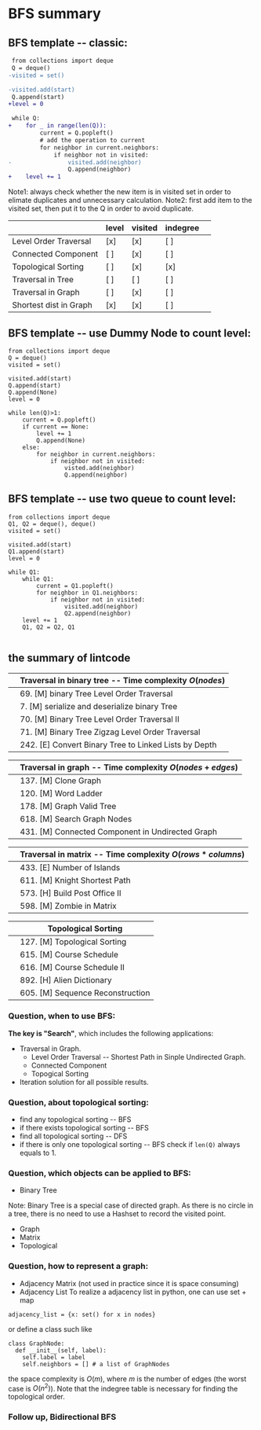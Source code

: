 # BFS summary

## BFS template -- classic:
```diff
 from collections import deque 
 Q = deque()
-visited = set()

-visited.add(start)
 Q.append(start)
+level = 0

 while Q:
+    for _ in range(len(Q)):
         current = Q.popleft()
         # add the operation to current
         for neighbor in current.neighbors:
             if neighbor not in visited:
-                visited.add(neighbor)
                 Q.append(neighbor)
+    level += 1    
```

Note1: always check whether the new item is in visited set in order to elimate duplicates and unnecessary calculation.
Note2: first add item to the visited set, then put it to the Q in order to avoid duplicate.

|                        | level  | visited  | indegree  |   |
|---|---|---|---|---|
| Level Order Traversal  | [x]  | [x]  | [ ]  |   |
| Connected Component    | [ ]  | [x]  | [ ]  |   |
| Topological Sorting    | [ ]  | [x]  | [x]  |   |
| Traversal in Tree      | [ ]  | [ ]  | [ ]  |   |
| Traversal in Graph     | [ ]  | [x]  | [ ]  |   |
| Shortest dist in Graph | [x]  | [x]  | [ ]  |   |

## BFS template -- use Dummy Node to count level:
```
from collections import deque
Q = deque()
visited = set()

visited.add(start)
Q.append(start)
Q.append(None)
level = 0

while len(Q)>1:
    current = Q.popleft()
    if current == None:
        level += 1
        Q.append(None)
    else:
        for neighbor in current.neighbors:
            if neighbor not in visited:
                visted.add(neighbor)
                Q.append(neighbor)

```

## BFS template -- use two queue to count level:
```
from collections import deque
Q1, Q2 = deque(), deque()
visited = set()

visited.add(start)
Q1.append(start)
level = 0

while Q1:
    while Q1:
        current = Q1.popleft()
        for neighbor in Q1.neighbors:
            if neighbor not in visited:
                visited.add(neighbor)
                Q2.append(neighbor)
    level += 1
    Q1, Q2 = Q2, Q1
    
```

## the summary of lintcode

|   |**Traversal in binary tree -- Time complexity $O(nodes)$**|
|---|---|
|   |69. [M] binary Tree Level Order Traversal |
|   |7. [M] serialize and deserialize binary Tree| 
|   |70. [M] Binary Tree Level Order Traversal II|
|   |71. [M] Binary Tree Zigzag Level Order Traversal|
|   |242. [E] Convert Binary Tree to Linked Lists by Depth|

|   |**Traversal in graph -- Time complexity $O(nodes+edges)$**|
|---|---|
|   |137. [M] Clone Graph|
|   |120. [M] Word Ladder|
|   |178. [M] Graph Valid Tree|
|   |618. [M] Search Graph Nodes|
|   |431. [M] Connected Component in Undirected Graph|

|   |**Traversal in matrix -- Time complexity $O(rows * columns)$**|
|---|---|
|   |433. [E] Number of Islands|
|   |611. [M] Knight Shortest Path|
|   |573. [H] Build Post Office II|
|   |598. [M] Zombie in Matrix|


|   |**Topological Sorting**|
|---|---|
|   |127. [M] Topological Sorting|
|   |615. [M] Course Schedule |
|   |616. [M] Course Schedule II|
|   |892. [H] Alien Dictionary|
|   |605. [M] Sequence Reconstruction|



### Question, when to use BFS:

**The key is "Search"**, which includes the following applications:
* Traversal in Graph.
  * Level Order Traversal -- Shortest Path in Sinple Undirected Graph.
  * Connected Component
  * Topogical Sorting
* Iteration solution for all possible results.

### Question, about topological sorting:
* find any topological sorting -- BFS
* if there exists topological sorting -- BFS
* find all topological sorting -- DFS
* if there is only one topological sorting -- BFS check if ```len(Q)``` always equals to 1.

### Question, which objects can be applied to BFS:

* Binary Tree

Note: Binary Tree is a special case of directed graph. As there is no circle in a tree, there is no need to use a Hashset to record the visited point.
* Graph
* Matrix
* Topological

### Question, how to represent a graph:
* Adjacency Matrix (not used in practice since it is space consuming)
* Adjacency List
To realize a adjacency list in python, one can use set + map
``` 
adjacency_list = {x: set() for x in nodes}
```
or define a class such like
```
class GraphNode:
  def __init__(self, label):
    self.label = label
    self.neighbors = [] # a list of GraphNodes
```
the space complexity is $O(m)$, where $m$ is the number of edges (the worst case is $O(n^2)$).
Note that the indegree table is necessary for finding the topological order.

### Follow up, Bidirectional BFS



